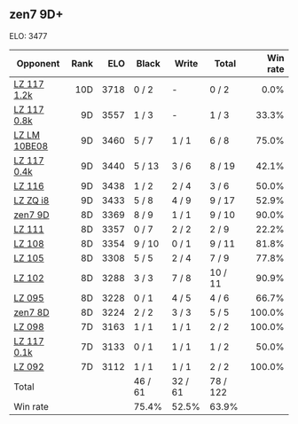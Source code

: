 ## zen7 9D+ ##

ELO: 3477

Opponent | Rank | ELO | Black | Write | Total | Win rate
---------|-----:|----:|-------|-------|-------|-------:
[LZ 117 1.2k](LZ%20117%201.2k.md) | 10D | 3718 | 0 / 2 | - | 0 / 2 | 0.0%
[LZ 117 0.8k](LZ%20117%200.8k.md) | 9D | 3557 | 1 / 3 | - | 1 / 3 | 33.3%
[LZ LM 10BE08](LZ%20LM%2010BE08.md) | 9D | 3460 | 5 / 7 | 1 / 1 | 6 / 8 | 75.0%
[LZ 117 0.4k](LZ%20117%200.4k.md) | 9D | 3440 | 5 / 13 | 3 / 6 | 8 / 19 | 42.1%
[LZ 116](LZ%20116.md) | 9D | 3438 | 1 / 2 | 2 / 4 | 3 / 6 | 50.0%
[LZ ZQ i8](LZ%20ZQ%20i8.md) | 9D | 3433 | 5 / 8 | 4 / 9 | 9 / 17 | 52.9%
[zen7 9D](zen7%209D.md) | 8D | 3369 | 8 / 9 | 1 / 1 | 9 / 10 | 90.0%
[LZ 111](LZ%20111.md) | 8D | 3357 | 0 / 7 | 2 / 2 | 2 / 9 | 22.2%
[LZ 108](LZ%20108.md) | 8D | 3354 | 9 / 10 | 0 / 1 | 9 / 11 | 81.8%
[LZ 105](LZ%20105.md) | 8D | 3308 | 5 / 5 | 2 / 4 | 7 / 9 | 77.8%
[LZ 102](LZ%20102.md) | 8D | 3288 | 3 / 3 | 7 / 8 | 10 / 11 | 90.9%
[LZ 095](LZ%20095.md) | 8D | 3228 | 0 / 1 | 4 / 5 | 4 / 6 | 66.7%
[zen7 8D](zen7%208D.md) | 8D | 3224 | 2 / 2 | 3 / 3 | 5 / 5 | 100.0%
[LZ 098](LZ%20098.md) | 7D | 3163 | 1 / 1 | 1 / 1 | 2 / 2 | 100.0%
[LZ 117 0.1k](LZ%20117%200.1k.md) | 7D | 3133 | 0 / 1 | 1 / 1 | 1 / 2 | 50.0%
[LZ 092](LZ%20092.md) | 7D | 3112 | 1 / 1 | 1 / 1 | 2 / 2 | 100.0%
Total | | | 46 / 61 | 32 / 61 | 78 / 122 | 
Win rate| | | 75.4% | 52.5% | 63.9% | 
